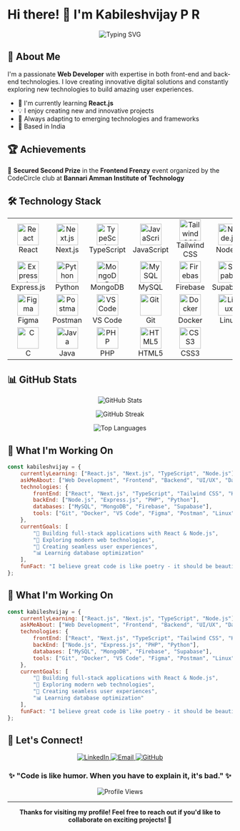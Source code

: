 # Hi there! 👋 I'm Kabileshvijay P R

<div align="center">
  
  ![Typing SVG](https://readme-typing-svg.herokuapp.com?font=Fira+Code&pause=1000&color=2E96F7&center=true&vCenter=true&width=435&lines=Full+Stack+Web+Developer;Passionate+Problem+Solver;Always+Learning+New+Technologies)
  
</div>

## 🚀 About Me

I'm a passionate **Web Developer** with expertise in both front-end and back-end technologies. I love creating innovative digital solutions and constantly exploring new technologies to build amazing user experiences.

- 🔭 I'm currently learning **React.js**
- 💡 I enjoy creating new and innovative projects
- 🎯 Always adapting to emerging technologies and frameworks
- 📍 Based in India

## 🏆 Achievements

🥈 **Secured Second Prize** in the **Frontend Frenzy** event organized by the CodeCircle club at **Bannari Amman Institute of Technology**

## 🛠️ Technology Stack

<div align="center">

<table>
<tr>
<td align="center" width="96">
<img src="https://skillicons.dev/icons?i=react" width="48" height="48" alt="React" />
<br>React
</td>
<td align="center" width="96">
<img src="https://skillicons.dev/icons?i=nextjs" width="48" height="48" alt="Next.js" />
<br>Next.js
</td>
<td align="center" width="96">
<img src="https://skillicons.dev/icons?i=typescript" width="48" height="48" alt="TypeScript" />
<br>TypeScript
</td>
<td align="center" width="96">
<img src="https://skillicons.dev/icons?i=javascript" width="48" height="48" alt="JavaScript" />
<br>JavaScript
</td>
<td align="center" width="96">
<img src="https://skillicons.dev/icons?i=tailwind" width="48" height="48" alt="Tailwind CSS" />
<br>Tailwind CSS
</td>
<td align="center" width="96">
<img src="https://skillicons.dev/icons?i=nodejs" width="48" height="48" alt="Node.js" />
<br>Node.js
</td>
</tr>
<tr>
<td align="center" width="96">
<img src="https://skillicons.dev/icons?i=express" width="48" height="48" alt="Express.js" />
<br>Express.js
</td>
<td align="center" width="96">
<img src="https://skillicons.dev/icons?i=python" width="48" height="48" alt="Python" />
<br>Python
</td>
<td align="center" width="96">
<img src="https://skillicons.dev/icons?i=mongodb" width="48" height="48" alt="MongoDB" />
<br>MongoDB
</td>
<td align="center" width="96">
<img src="https://skillicons.dev/icons?i=mysql" width="48" height="48" alt="MySQL" />
<br>MySQL
</td>
<td align="center" width="96">
<img src="https://skillicons.dev/icons?i=firebase" width="48" height="48" alt="Firebase" />
<br>Firebase
</td>
<td align="center" width="96">
<img src="https://skillicons.dev/icons?i=supabase" width="48" height="48" alt="Supabase" />
<br>Supabase
</td>
</tr>
<tr>
<td align="center" width="96">
<img src="https://skillicons.dev/icons?i=figma" width="48" height="48" alt="Figma" />
<br>Figma
</td>
<td align="center" width="96">
<img src="https://skillicons.dev/icons?i=postman" width="48" height="48" alt="Postman" />
<br>Postman
</td>
<td align="center" width="96">
<img src="https://skillicons.dev/icons?i=vscode" width="48" height="48" alt="VS Code" />
<br>VS Code
</td>
<td align="center" width="96">
<img src="https://skillicons.dev/icons?i=git" width="48" height="48" alt="Git" />
<br>Git
</td>
<td align="center" width="96">
<img src="https://skillicons.dev/icons?i=docker" width="48" height="48" alt="Docker" />
<br>Docker
</td>
<td align="center" width="96">
<img src="https://skillicons.dev/icons?i=linux" width="48" height="48" alt="Linux" />
<br>Linux
</td>
</tr>
<tr>
<td align="center" width="96">
<img src="https://skillicons.dev/icons?i=c" width="48" height="48" alt="C" />
<br>C
</td>
<td align="center" width="96">
<img src="https://skillicons.dev/icons?i=java" width="48" height="48" alt="Java" />
<br>Java
</td>
<td align="center" width="96">
<img src="https://skillicons.dev/icons?i=php" width="48" height="48" alt="PHP" />
<br>PHP
</td>
<td align="center" width="96">
<img src="https://skillicons.dev/icons?i=html" width="48" height="48" alt="HTML5" />
<br>HTML5
</td>
<td align="center" width="96">
<img src="https://skillicons.dev/icons?i=css" width="48" height="48" alt="CSS3" />
<br>CSS3
</td>
<td align="center" width="96">
</td>
</tr>
</table>

</div>

## 📊 GitHub Stats

<div align="center">
  
  ![GitHub Stats](https://github-readme-stats.vercel.app/api?username=kabileshvijay&show_icons=true&theme=radical&hide_border=true&count_private=true)
  
  ![GitHub Streak](https://github-readme-streak-stats.herokuapp.com/?user=kabileshvijay&theme=radical&hide_border=true)
  
  ![Top Languages](https://github-readme-stats.vercel.app/api/top-langs/?username=kabileshvijay&layout=compact&theme=radical&hide_border=true)
  
</div>

## 🌟 What I'm Working On

```javascript
const kabileshvijay = {
    currentlyLearning: ["React.js", "Next.js", "TypeScript", "Node.js"],
    askMeAbout: ["Web Development", "Frontend", "Backend", "UI/UX", "Database Design"],
    technologies: {
        frontEnd: ["React", "Next.js", "TypeScript", "Tailwind CSS", "HTML5", "CSS3"],
        backEnd: ["Node.js", "Express.js", "PHP", "Python"],
        databases: ["MySQL", "MongoDB", "Firebase", "Supabase"],
        tools: ["Git", "Docker", "VS Code", "Figma", "Postman", "Linux"]
    },
    currentGoals: [
        "🚀 Building full-stack applications with React & Node.js",
        "📱 Exploring modern web technologies",
        "🎨 Creating seamless user experiences",
        "📊 Learning database optimization"
    ],
    funFact: "I believe great code is like poetry - it should be beautiful and meaningful!"
};
```

## 🌟 What I'm Working On

```javascript
const kabileshvijay = {
    currentlyLearning: ["React.js", "Next.js", "TypeScript", "Node.js"],
    askMeAbout: ["Web Development", "Frontend", "Backend", "UI/UX", "Database Design"],
    technologies: {
        frontEnd: ["React", "Next.js", "TypeScript", "Tailwind CSS", "HTML5", "CSS3"],
        backEnd: ["Node.js", "Express.js", "PHP", "Python"],
        databases: ["MySQL", "MongoDB", "Firebase", "Supabase"],
        tools: ["Git", "Docker", "VS Code", "Figma", "Postman", "Linux"]
    },
    currentGoals: [
        "🚀 Building full-stack applications with React & Node.js",
        "📱 Exploring modern web technologies",
        "🎨 Creating seamless user experiences",
        "📊 Learning database optimization"
    ],
    funFact: "I believe great code is like poetry - it should be beautiful and meaningful!"
};
```

## 🤝 Let's Connect!

<p align="center">
  <a href="https://www.linkedin.com/in/kabileshvijay" target="_blank">
    <img src="https://img.shields.io/badge/LinkedIn-0077B5?style=for-the-badge&logo=linkedin&logoColor=white" alt="LinkedIn"/>
  </a>
  <a href="mailto:your.email@example.com" target="_blank">
    <img src="https://img.shields.io/badge/Email-D14836?style=for-the-badge&logo=gmail&logoColor=white" alt="Email"/>
  </a>
  <a href="https://github.com/kabileshvijay" target="_blank">
    <img src="https://img.shields.io/badge/GitHub-100000?style=for-the-badge&logo=github&logoColor=white" alt="GitHub"/>
  </a>
</p>

<div align="center">
  
  ### ✨ "Code is like humor. When you have to explain it, it's bad." ✨
  
  ![Profile Views](https://komarev.com/ghpvc/?username=kabileshvijay&color=blueviolet&style=flat-square&label=Profile+Views)
  
</div>

---

<div align="center">
  
  **Thanks for visiting my profile! Feel free to reach out if you'd like to collaborate on exciting projects! 🚀**
  
</div>
